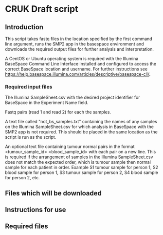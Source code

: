 # CRUK Draft script
## Introduction
This script takes fastq files in the location specified by the first command line argument, runs the SMP2 app in the 
basespace environment and downloads the required output files for further analysis and interpretation.


A CentOS or Ubuntu operating system is required with the Illumina BaseSpace Command Line Interface installed and 
configured to access the correct BaseSpace location and username. For further instructions see 
https://help.basespace.illumina.com/articles/descriptive/basespace-cli/.


### Required input files
The Illumina SampleSheet.csv with the desired project identifier for BaseSpace in the Experiment Name field.


Fastq pairs (read 1 and read 2) for each the samples.


A text file called "not_bs_samples.txt" containing the names of any samples on the Illumina SampleSheet.csv for which
analysis in BaseSpace with the SMP2 app is not required. This should be placed in the same location as the script is run
as the script.


An optional text file containing tumour normal pairs in the format <tumour_sample_id> <tab> <blood_sample_id> with each 
pair on a new line. This is required if the arrangement of samples in the Illumina SampleSheet.csv does not match the expected
order, which is tumour sample then normal sample for each patient in order. Example S1 tumour sample for person 1, S2 blood sample
for person 1, S3 tumour sample for person 2, S4 blood sample for person 2, etc.

## Files which will be downloaded



## Instructions for use



## Required files



